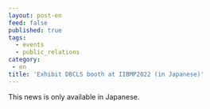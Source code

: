 ```yaml
---
layout: post-en
feed: false
published: true
tags:
  - events
  - public_relations
category:
 - en
title: 'Exhibit DBCLS booth at IIBMP2022 (in Japanese)'
---
```

This news is only available in Japanese.
